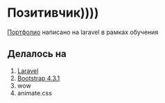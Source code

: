 # Позитивчик))))
[Портфолио](https://mpozitivs.herokuapp.com) написано на laravel в рамках обучения

## Делалось на 
1. [Laravel](https://laravel.ru)
2. [Bootstrap 4.3.1](https://getbootstrap.com)
3. wow
4. animate.css
